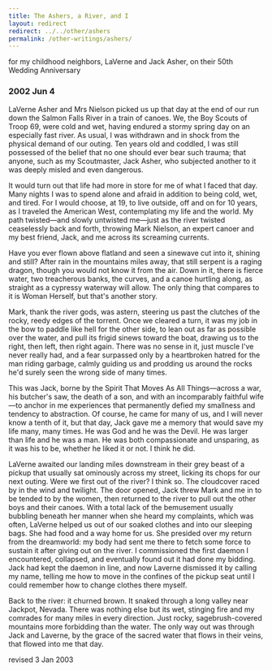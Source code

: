 ```yaml
---
title: The Ashers, a River, and I
layout: redirect
redirect: ../../other/ashers
permalink: /other-writings/ashers/
---
```


for my childhood neighbors, LaVerne and Jack Asher, on their 50th Wedding Anniversary

### 2002 Jun 4

LaVerne Asher and Mrs Nielson picked us up that day at the end of our run down the Salmon Falls River in a train of canoes. We, the Boy Scouts of Troop 69, were cold and wet, having endured a stormy spring day on an especially fast river. As usual, I was withdrawn and in shock from the physical demand of our outing. Ten years old and coddled, I was still possessed of the belief that no one should ever bear such trauma; that anyone, such as my Scoutmaster, Jack Asher, who subjected another to it was deeply misled and even dangerous.

It would turn out that life had more in store for me of what I faced that day. Many nights I was to spend alone and afraid in addition to being cold, wet, and tired. For I would choose, at 19, to live outside, off and on for 10 years, as I traveled the American West, contemplating my life and the world. My path twisted—and slowly untwisted me—just as the river twisted ceaselessly back and forth, throwing Mark Nielson, an expert canoer and my best friend, Jack, and me across its screaming currents.

Have you ever flown above flatland and seen a sinewave cut into it, shining and still? After rain in the mountains miles away, that still serpent is a raging dragon, though you would not know it from the air. Down in it, there is fierce water, two treacherous banks, the curves, and a canoe hurtling along, as straight as a cypressy waterway will allow. The only thing that compares to it is Woman Herself, but that's another story.

Mark, thank the river gods, was astern, steering us past the clutches of the rocky, reedy edges of the torrent. Once we cleared a turn, it was my job in the bow to paddle like hell for the other side, to lean out as far as possible over the water, and pull its frigid sinews toward the boat, drawing us to the right, then left, then right again. There was no sense in it, just muscle I've never really had, and a fear surpassed only by a heartbroken hatred for the man riding garbage, calmly guiding us and prodding us around the rocks he'd surely seen the wrong side of many times.

This was Jack, borne by the Spirit That Moves As All Things—across a war, his butcher's saw, the death of a son, and with an incomparably faithful wife—to anchor in me experiences that permanently defied my smallness and tendency to abstraction. Of course, he came for many of us, and I will never know a tenth of it, but that day, Jack gave me a memory that would save my life many, many times. He was God and he was the Devil. He was larger than life and he was a man. He was both compassionate and unsparing, as it was his to be, whether he liked it or not. I think he did.

LaVerne awaited our landing miles downstream in their grey beast of a pickup that usually sat ominously across my street, licking its chops for our next outing. Were we first out of the river? I think so. The cloudcover raced by in the wind and twilight. The door opened, Jack threw Mark and me in to be tended to by the women, then returned to the river to pull out the other boys and their canoes. With a total lack of the bemusement usually bubbling beneath her manner when she heard my complaints, which was often, LaVerne helped us out of our soaked clothes and into our sleeping bags. She had food and a way home for us. She presided over my return from the dreamworld: my body had sent me there to fetch some force to sustain it after giving out on the river. I commissioned the first daemon I encountered, collapsed, and eventually found out it had done my bidding. Jack had kept the daemon in line, and now Laverne dismissed it by calling my name, telling me how to move in the confines of the pickup seat until I could remember how to change clothes there myself.

Back to the river: it churned brown. It snaked through a long valley near Jackpot, Nevada. There was nothing else but its wet, stinging fire and my comrades for many miles in every direction. Just rocky, sagebrush-covered mountains more forbidding than the water. The only way out was through Jack and Laverne, by the grace of the sacred water that flows in their veins, that flowed into me that day.

revised 3 Jan 2003



